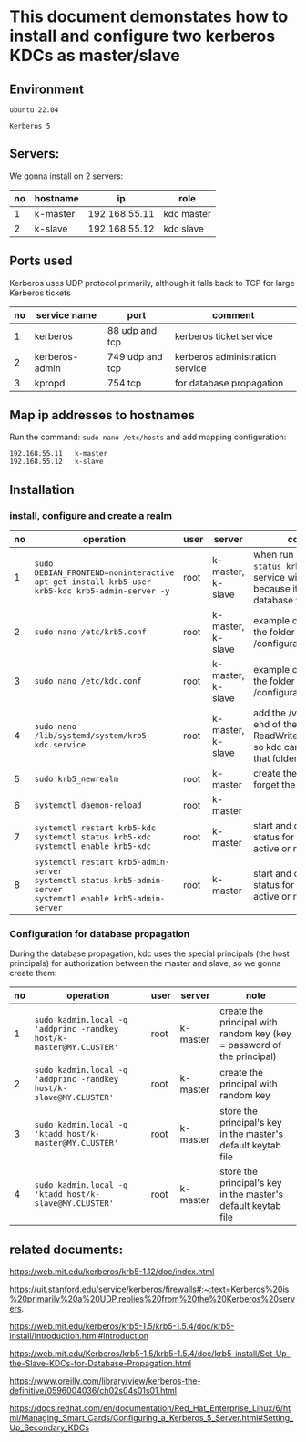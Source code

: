 # This document demonstates how to install and configure two kerberos KDCs as master/slave


## Environment
```
ubuntu 22.04

Kerberos 5
```


## Servers:

We gonna install on 2 servers:

| no  | hostname | ip            | role       |
| --- | -------- | ------------- | ---------- |
| 1   | k-master | 192.168.55.11 | kdc master |
| 2   | k-slave  | 192.168.55.12 | kdc slave  |


## Ports used

Kerberos uses UDP protocol primarily, although it falls back to TCP for large Kerberos tickets

| no  | service name   | port            | comment                         |
| --- | -------------- | --------------- | ------------------------------- |
| 1   | kerberos       | 88 udp and tcp  | kerberos ticket service         |
| 2   | kerberos-admin | 749 udp and tcp | kerberos administration service |
| 3   | kpropd         | 754 tcp         | for database propagation        |


## Map ip addresses to hostnames

Run the command: ``` sudo nano /etc/hosts ``` and add mapping configuration:

```
192.168.55.11   k-master
192.168.55.12   k-slave 
```


## Installation

### install, configure and create a realm

| no | operation                                                                                                                             | user | server            | comment                                                                                                          |
|----|---------------------------------------------------------------------------------------------------------------------------------------|------|-------------------|------------------------------------------------------------------------------------------------------------------|
| 1  | ```sudo DEBIAN_FRONTEND=noninteractive apt-get install krb5-user krb5-kdc krb5-admin-server -y```                                     | root | k-master, k-slave | when run ```sudo systemctl status krb5-kdc```, the service will not start because it doesn't have a database yet |
| 2  | ```sudo nano /etc/krb5.conf```                                                                                                        | root | k-master, k-slave | example configuration in the folder /configurations/krb5.conf                                                    |
| 3  | ```sudo nano /etc/kdc.conf```                                                                                                         | root | k-master, k-slave | example configuration in the folder /configurations/kdc.conf                                                     |
| 4  | ```sudo nano /lib/systemd/system/krb5-kdc.service```                                                                                  | root | k-master, k-slave | add the /var/log at the end of the ReadWriteDirectories line so kdc can write log into that folder               |
| 5  | ```sudo krb5_newrealm```                                                                                                              | root | k-master          | create the realm, don't forget the password                                                                      |
| 6  | ```systemctl daemon-reload```                                                                                                         | root | k-master          |                                                                                                                  |
| 7  | ```systemctl restart krb5-kdc``` </br>```systemctl status krb5-kdc``` </br>```systemctl enable krb5-kdc```                            | root | k-master          | start and check if the status for service is active or not                                                       |
| 8  | ```systemctl restart krb5-admin-server``` </br>```systemctl status krb5-admin-server``` </br>```systemctl enable krb5-admin-server``` | root | k-master          | start and check if the status for service is active or not                                                       |

### Configuration for database propagation

During the database propagation, kdc uses the special principals (the host principals) for authorization between the master and slave, so we gonna create them:

| no | operation                                                               | user | server   | note                                                                   |
| -- |-------------------------------------------------------------------------| ---- |----------|------------------------------------------------------------------------|
| 1  | ```sudo kadmin.local -q 'addprinc -randkey host/k-master@MY.CLUSTER'``` | root | k-master | create the principal with random key (key = password of the principal) |
| 2  | ```sudo kadmin.local -q 'addprinc -randkey host/k-slave@MY.CLUSTER'```  | root | k-master | create the principal with random key                                   |
| 3  | ```sudo kadmin.local -q 'ktadd host/k-master@MY.CLUSTER'```             | root | k-master | store the principal's key in the master's default keytab file          |
| 4  | ```sudo kadmin.local -q 'ktadd host/k-slave@MY.CLUSTER'```              | root | k-master | store the principal's key in the master's default keytab file          |


## related documents:

https://web.mit.edu/kerberos/krb5-1.12/doc/index.html

https://uit.stanford.edu/service/kerberos/firewalls#:~:text=Kerberos%20is%20primarily%20a%20UDP,replies%20from%20the%20Kerberos%20servers.

https://web.mit.edu/kerberos/krb5-1.5/krb5-1.5.4/doc/krb5-install/Introduction.html#Introduction

https://web.mit.edu/Kerberos/krb5-1.5/krb5-1.5.4/doc/krb5-install/Set-Up-the-Slave-KDCs-for-Database-Propagation.html

https://www.oreilly.com/library/view/kerberos-the-definitive/0596004036/ch02s04s01s01.html

https://docs.redhat.com/en/documentation/Red_Hat_Enterprise_Linux/6/html/Managing_Smart_Cards/Configuring_a_Kerberos_5_Server.html#Setting_Up_Secondary_KDCs